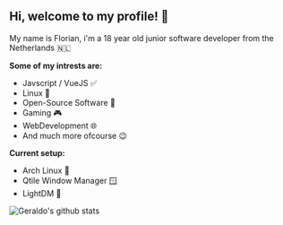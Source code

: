## Hi, welcome to my profile! 👋
My name is Florian, i'm a 18 year old junior software developer from the Netherlands 🇳🇱

**Some of my intrests are:**
- Javscript / VueJS ✅
- Linux 🐧
- Open-Source Software 📖
- Gaming 🎮
- WebDevelopment 🌐
- And much more ofcourse 😉

**Current setup:**
 - Arch Linux 🐧
 - Qtile Window Manager 🪟
 - LightDM 🔐

<a>
<img href="https://github.com/GeraldoHendriks" align="center" src="https://github-readme-stats.vercel.app/api?username=GeraldoHendriks&show_icons=true&theme=dracula&line_height=27" alt="Geraldo's github stats"/>
</a>
